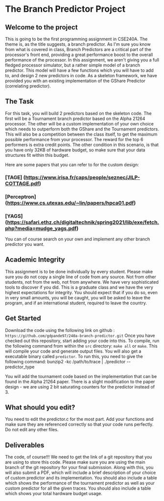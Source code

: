 # The Branch Predictor Project

## Welcome to the project

This is going to be the first programming assignment in CSE240A. The theme is, as the title suggests, a branch predictor. As I'm sure you know from what is covered in class, Branch Predictors are a critical part of the processor's front end, providing a great performance boost to the overall performance of the processor. In this assignment, we aren't giving you a full fledged processor simulator, but a rather simple model of a branch predictor. This model will have a few functions which you will have to add to, and design 2 new predictors in code. As a skeleton framework, we have provided you with an existing implementation of the GShare Predictor (correlating predictor). 

## The Task
For this task, you will build 2 predictors based on the skeleton code. The first will be a Tournament branch predictor based on the Alpha 21264 processor. The other will be a custom implementation of your own choice which needs to outperform both the GShare and the Tournament predictors. This will also be a competition between the class itself, to get the maximum possible performance from your processor. The reward for the top 6 performers is extra credit points. The other condition in this scenario, is that you have only 32KB of hardware budget, so make sure that your data structures fit within this budget. 

Here are some papers that you can refer to for the custom design:

### [TAGE] (https://www.irisa.fr/caps/people/seznec/JILP-COTTAGE.pdf)
### [Perceptron] (https://www.cs.utexas.edu/~lin/papers/hpca01.pdf)
### [YAGS] (https://safari.ethz.ch/digitaltechnik/spring2021/lib/exe/fetch.php?media=mudge_yags.pdf)

You can of course search on your own and implement any other branch predictor you want. 

## Academic Integrity

This assignment is to be done individually by every student. Please make sure you do not copy a single line of code from any source. Not from other students, not from the web, not from anywhere. We have very sophisticated tools to discover if you did. This is a graduate class and we have the very highest expectations for integrity. You should expect that if you do so, even in very small amounts, you will be caught, you will be asked to leave the program, and if an international student, required to leave the country.

## Get Started

Download the code using the following link on github : `https://github.com/gdpande97/240a-branch-predictor.git`
Once you have checked out this repository, start adding your code into this. To compile, run the following command from within the `src` directory: `make all` or `make`. This will compile your code and generate output files. You will also get a executable binary called `predictor`. To run this, you need to give the following command:
bunzip2 -kc /path/to/trace | ./predictor --predictor_type

You will add the tournament code based on the implementation that can be found in the Alpha 21264 paper. There is a slight modification to the paper design - we are using 2 bit saturating counters for the predictor instead of 3.

## What should you edit?

You need to edit the predictor.c for the most part. Add your functions and make sure they are referenced correctly so that your code runs perfectly. Do not edit any other files.

## Deliverables

The code, of course!!! We need to get the link of a git repository that you are using to store this code. Please make sure you are using the main branch of the git repository for your final submission. Along with this, you will also submit a PDF, which will include a brief description of your choice of custom predictor and its implementation. You should also include a table which shows the performance of the tournament predictor as well as your custom predictor for all the given traces. You should also include a table which shows your total hardware budget usage.



